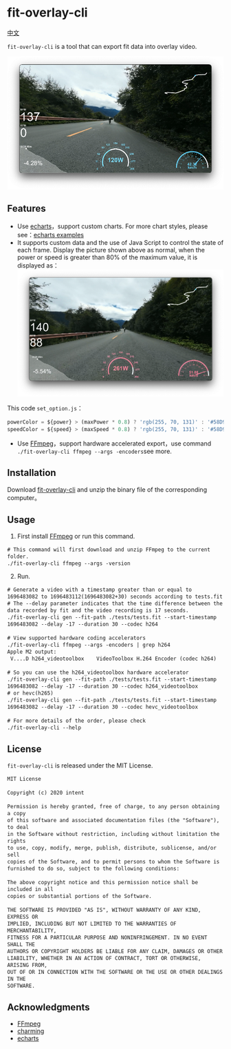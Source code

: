 # fit-overlay-cli

[中文](./README_zh.md)

`fit-overlay-cli` is a tool that can export fit data into overlay video.

![normal](./imgs/normal.png)

## Features

- Use [echarts](https://github.com/apache/echarts)，support custom charts. For more chart styles, please see：[echarts examples](https://echarts.apache.org/examples/en/index.html)
- It supports custom data and the use of Java Script to control the state of each frame. Display the picture shown above as normal, when the power or speed is greater than 80% of the maximum value, it is displayed as：
  ![80%](./imgs/80%.png)

This code `set_option.js`：
```javascript
powerColor = ${power} > (maxPower * 0.8) ? 'rgb(255, 70, 131)' : '#58D9F9';
speedColor = ${speed} > (maxSpeed * 0.8) ? 'rgb(255, 70, 131)' : '#58D9F9';
```
- Use [FFmpeg](https://github.com/FFmpeg/FFmpeg)，support hardware accelerated export，use command `./fit-overlay-cli ffmpeg --args -encoders`see more.

## Installation

Download [fit-overlay-cli](https://github.com/zzyandzzy/fit-overlay-cli/releases) and unzip the binary file of the corresponding computer。

## Usage

1. First install [FFmpeg](https://github.com/FFmpeg/FFmpeg) or run this command.

```shell
# This command will first download and unzip FFmpeg to the current folder.
./fit-overlay-cli ffmpeg --args -version
```

2. Run.

```shell
# Generate a video with a timestamp greater than or equal to 1696483082 to 1696483112(1696483082+30) seconds according to tests.fit
# The --delay parameter indicates that the time difference between the data recorded by fit and the video recording is 17 seconds.
./fit-overlay-cli gen --fit-path ./tests/tests.fit --start-timestamp 1696483082 --delay -17 --duration 30 --codec h264

# View supported hardware coding accelerators
./fit-overlay-cli ffmpeg --args -encoders | grep h264
Apple M2 output:
 V....D h264_videotoolbox    VideoToolbox H.264 Encoder (codec h264)

# So you can use the h264_videotoolbox hardware accelerator
./fit-overlay-cli gen --fit-path ./tests/tests.fit --start-timestamp 1696483082 --delay -17 --duration 30 --codec h264_videotoolbox
# or hevc(h265)
./fit-overlay-cli gen --fit-path ./tests/tests.fit --start-timestamp 1696483082 --delay -17 --duration 30 --codec hevc_videotoolbox

# For more details of the order, please check
./fit-overlay-cli --help
```


## License

`fit-overlay-cli` is released under the MIT License.

```text
MIT License

Copyright (c) 2020 intent

Permission is hereby granted, free of charge, to any person obtaining a copy
of this software and associated documentation files (the "Software"), to deal
in the Software without restriction, including without limitation the rights
to use, copy, modify, merge, publish, distribute, sublicense, and/or sell
copies of the Software, and to permit persons to whom the Software is
furnished to do so, subject to the following conditions:

The above copyright notice and this permission notice shall be included in all
copies or substantial portions of the Software.

THE SOFTWARE IS PROVIDED "AS IS", WITHOUT WARRANTY OF ANY KIND, EXPRESS OR
IMPLIED, INCLUDING BUT NOT LIMITED TO THE WARRANTIES OF MERCHANTABILITY,
FITNESS FOR A PARTICULAR PURPOSE AND NONINFRINGEMENT. IN NO EVENT SHALL THE
AUTHORS OR COPYRIGHT HOLDERS BE LIABLE FOR ANY CLAIM, DAMAGES OR OTHER
LIABILITY, WHETHER IN AN ACTION OF CONTRACT, TORT OR OTHERWISE, ARISING FROM,
OUT OF OR IN CONNECTION WITH THE SOFTWARE OR THE USE OR OTHER DEALINGS IN THE
SOFTWARE.
```

## Acknowledgments

- [FFmpeg](https://github.com/FFmpeg/FFmpeg)
- [charming](https://github.com/yuankunzhang/charming)
- [echarts](https://github.com/apache/echarts)

